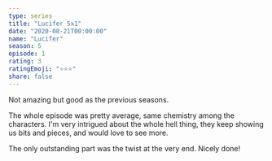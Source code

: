 ```yaml
---
type: series
title: "Lucifer 5x1"
date: "2020-08-21T00:00:00"
name: "Lucifer"
season: 5
episode: 1
rating: 3
ratingEmoji: "⭐️⭐️⭐️"
share: false
---
```


Not amazing but good as the previous seasons.

The whole episode was pretty average, same chemistry among the characters. I'm very intrigued about the whole hell thing, they keep showing us bits and pieces, and would love to see more.

The only outstanding part was the twist at the very end. Nicely done!
